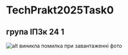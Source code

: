 # TechPrakt2025Task0
## група ІПЗк 24 1
![alt виникла помилка при завантаженні фото]("C:\Users\riplo\Downloads\0837f1e1bbf772079f3a9c898090784a.png")
